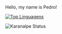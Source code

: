 Hello, my name is Pedro!

[![Top Linguagens](https://github-readme-stats.vercel.app/api/top-langs/?username=lyrapedro)](https://github.com/anuraghazra/github-readme-stats)

![Karanalpe Status](https://github-readme-stats.vercel.app/api?username=lyrapedro&show_icons=true&theme=dracula)

